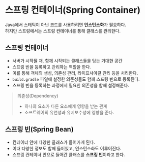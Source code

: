 # 스프링 컨테이너(Spring Container)

Java에서 스태틱이 아닌 코드를 사용하려면 **인스턴스화**가 필요하다. <br>
하지만 스프링에서는 스프링 컨테이너를 통해 클래스를 관리한다.

## 스프링 컨테이너

- 서버가 시작될 때, 함께 시작되는 클래스들을 담는 거대한 공간
- 스프링 빈을 등록하고 관리하는 역할을 한다.
- 이를 통해 객체의 생성, 의존성 관리, 라이프사이클 관리 등을 처리한다.
- `build.gradle` 파일에 설정한 의존성들도 함께 스프링 빈으로 등록된다.
- 스프링 빈을 등록하는 과정에서 필요한 의존성을 함께 설정해준다.

> 의존성(Dependency)
> - 하나의 요소가 다른 요소에게 영향을 받는 관계
> - 소프트웨어의 유연성과 유지보수성에 영향을 준다.

## 스프링 빈(Spring Bean)

- 컨테이너 안에 다양한 클래스가 들어가게 된다.
- 이때 다양한 정보도 함께 들어있고, 인스턴스화도 이루어진다.
- 스프링 컨테이너 안으로 들어간 클래스를 **스프링 빈**이라고 한다.
